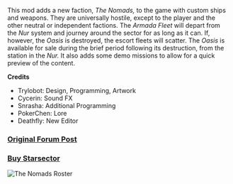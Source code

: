 This mod adds a new faction, _The Nomads,_ to the game with custom ships and weapons. They are universally hostile, except to the player and the other neutral or independent factions. The _Armada Fleet_ will depart from the _Nur_ system and journey around the sector for as long as it can. If, however, the _Oasis_ is destroyed, the escort fleets will scatter. The _Oasis_ is available for sale during the brief period following its destruction, from the station in the _Nur._ It also adds some demo missions to allow for a quick preview of the content.

**Credits**
* Trylobot: Design, Programming, Artwork
* Cycerin: Sound FX
* Snrasha: Additional Programming
* PokerChen: Lore
* Deathfly: New Editor


### [Original Forum Post](http://fractalsoftworks.com/forum/index.php?topic=162.0)
### [Buy Starsector](http://fractalsoftworks.com/preorder/)

![The Nomads Roster](Trylobot/ss-nom/master/docs/roster.png)
